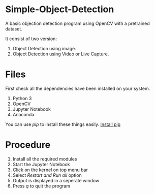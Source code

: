 # Simple-Object-Detection
A basic objection detection program using OpenCV with a pretrained dataset.

It consist of two version:
1. Object Detection using image.
2. Object Detection using Video or Live Capture.
# Files
First check all the dependencies have been installed on your system.
1. Python 3
2. OpenCV
3. Jupyter Notebook
4. Anaconda

You can use *pip* to install these things easily.  [Install pip](https://www.dataquest.io/blog/install-pip-windows/)
# Procedure
1. Install all the required modules
2. Start the Jupyter Notebook
3. Click on the kernel on top menu bar
4. Select *Restart and Run all* option
5. Output is displayed in a seperate window
6. Press *q* to quit the program
